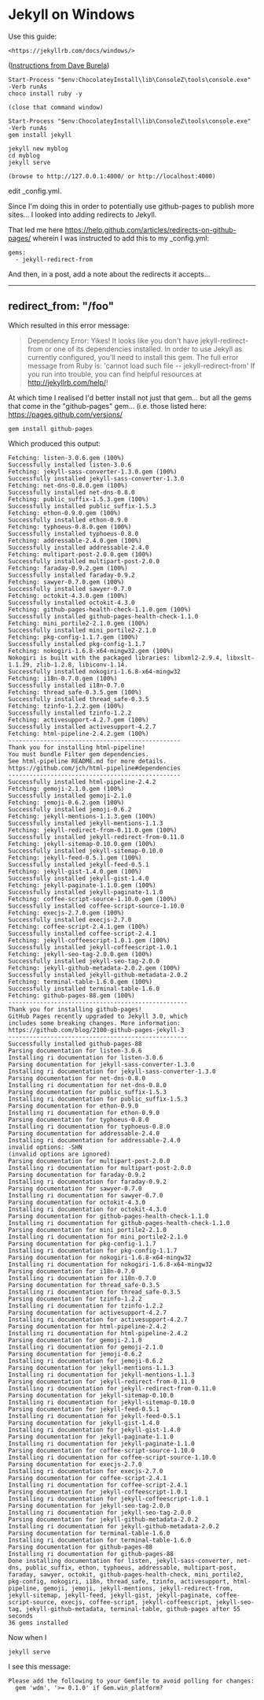 ﻿# Jekyll on Windows

Use this guide:

    <https://jekyllrb.com/docs/windows/>

([Instructions from Dave Burela](https://davidburela.wordpress.com/2015/11/28/easily-install-jekyll-on-windows-with-3-command-prompt-entries-and-chocolatey/))


    Start-Process "$env:ChocolateyInstall\lib\ConsoleZ\tools\console.exe" -Verb runAs
    choco install ruby -y

    (close that command window)

    Start-Process "$env:ChocolateyInstall\lib\ConsoleZ\tools\console.exe" -Verb runAs
    gem install jekyll

    jekyll new myblog
    cd myblog
    jekyll serve

    (browse to http://127.0.0.1:4000/ or http://localhost:4000)


edit _config.yml.



Since I'm doing this in order to potentially use github-pages to publish more sites... I looked into adding redirects to Jekyll.

That led me here <https://help.github.com/articles/redirects-on-github-pages/> wherein I was instructed to add this to my _config.yml:

    gems:
      - jekyll-redirect-from


And then, in a post, add a note about the redirects it accepts...

---
redirect_from: "/foo"
---

Which resulted in this error message:

> Dependency Error: Yikes! It looks like you don't have jekyll-redirect-from or one of its dependencies installed. In order to use Jekyll as currently configured, you'll need to install this gem. The full error message from Ruby is: 'cannot load such file -- jekyll-redirect-from' If you run into trouble, you can find helpful resources at http://jekyllrb.com/help/!

At which time I realised I'd better install not just that gem... but all the gems that come in the "github-pages" gem... (i.e. those listed here: <https://pages.github.com/versions/>

    gem install github-pages




Which produced this output:

    Fetching: listen-3.0.6.gem (100%)
    Successfully installed listen-3.0.6
    Fetching: jekyll-sass-converter-1.3.0.gem (100%)
    Successfully installed jekyll-sass-converter-1.3.0
    Fetching: net-dns-0.8.0.gem (100%)
    Successfully installed net-dns-0.8.0
    Fetching: public_suffix-1.5.3.gem (100%)
    Successfully installed public_suffix-1.5.3
    Fetching: ethon-0.9.0.gem (100%)
    Successfully installed ethon-0.9.0
    Fetching: typhoeus-0.8.0.gem (100%)
    Successfully installed typhoeus-0.8.0
    Fetching: addressable-2.4.0.gem (100%)
    Successfully installed addressable-2.4.0
    Fetching: multipart-post-2.0.0.gem (100%)
    Successfully installed multipart-post-2.0.0
    Fetching: faraday-0.9.2.gem (100%)
    Successfully installed faraday-0.9.2
    Fetching: sawyer-0.7.0.gem (100%)
    Successfully installed sawyer-0.7.0
    Fetching: octokit-4.3.0.gem (100%)
    Successfully installed octokit-4.3.0
    Fetching: github-pages-health-check-1.1.0.gem (100%)
    Successfully installed github-pages-health-check-1.1.0
    Fetching: mini_portile2-2.1.0.gem (100%)
    Successfully installed mini_portile2-2.1.0
    Fetching: pkg-config-1.1.7.gem (100%)
    Successfully installed pkg-config-1.1.7
    Fetching: nokogiri-1.6.8-x64-mingw32.gem (100%)
    Nokogiri is built with the packaged libraries: libxml2-2.9.4, libxslt-1.1.29, zlib-1.2.8, libiconv-1.14.
    Successfully installed nokogiri-1.6.8-x64-mingw32
    Fetching: i18n-0.7.0.gem (100%)
    Successfully installed i18n-0.7.0
    Fetching: thread_safe-0.3.5.gem (100%)
    Successfully installed thread_safe-0.3.5
    Fetching: tzinfo-1.2.2.gem (100%)
    Successfully installed tzinfo-1.2.2
    Fetching: activesupport-4.2.7.gem (100%)
    Successfully installed activesupport-4.2.7
    Fetching: html-pipeline-2.4.2.gem (100%)
    -------------------------------------------------
    Thank you for installing html-pipeline!
    You must bundle Filter gem dependencies.
    See html-pipeline README.md for more details.
    https://github.com/jch/html-pipeline#dependencies
    -------------------------------------------------
    Successfully installed html-pipeline-2.4.2
    Fetching: gemoji-2.1.0.gem (100%)
    Successfully installed gemoji-2.1.0
    Fetching: jemoji-0.6.2.gem (100%)
    Successfully installed jemoji-0.6.2
    Fetching: jekyll-mentions-1.1.3.gem (100%)
    Successfully installed jekyll-mentions-1.1.3
    Fetching: jekyll-redirect-from-0.11.0.gem (100%)
    Successfully installed jekyll-redirect-from-0.11.0
    Fetching: jekyll-sitemap-0.10.0.gem (100%)
    Successfully installed jekyll-sitemap-0.10.0
    Fetching: jekyll-feed-0.5.1.gem (100%)
    Successfully installed jekyll-feed-0.5.1
    Fetching: jekyll-gist-1.4.0.gem (100%)
    Successfully installed jekyll-gist-1.4.0
    Fetching: jekyll-paginate-1.1.0.gem (100%)
    Successfully installed jekyll-paginate-1.1.0
    Fetching: coffee-script-source-1.10.0.gem (100%)
    Successfully installed coffee-script-source-1.10.0
    Fetching: execjs-2.7.0.gem (100%)
    Successfully installed execjs-2.7.0
    Fetching: coffee-script-2.4.1.gem (100%)
    Successfully installed coffee-script-2.4.1
    Fetching: jekyll-coffeescript-1.0.1.gem (100%)
    Successfully installed jekyll-coffeescript-1.0.1
    Fetching: jekyll-seo-tag-2.0.0.gem (100%)
    Successfully installed jekyll-seo-tag-2.0.0
    Fetching: jekyll-github-metadata-2.0.2.gem (100%)
    Successfully installed jekyll-github-metadata-2.0.2
    Fetching: terminal-table-1.6.0.gem (100%)
    Successfully installed terminal-table-1.6.0
    Fetching: github-pages-88.gem (100%)
    ---------------------------------------------------
    Thank you for installing github-pages!
    GitHub Pages recently upgraded to Jekyll 3.0, which
    includes some breaking changes. More information:
    https://github.com/blog/2100-github-pages-jekyll-3
    ---------------------------------------------------
    Successfully installed github-pages-88
    Parsing documentation for listen-3.0.6
    Installing ri documentation for listen-3.0.6
    Parsing documentation for jekyll-sass-converter-1.3.0
    Installing ri documentation for jekyll-sass-converter-1.3.0
    Parsing documentation for net-dns-0.8.0
    Installing ri documentation for net-dns-0.8.0
    Parsing documentation for public_suffix-1.5.3
    Installing ri documentation for public_suffix-1.5.3
    Parsing documentation for ethon-0.9.0
    Installing ri documentation for ethon-0.9.0
    Parsing documentation for typhoeus-0.8.0
    Installing ri documentation for typhoeus-0.8.0
    Parsing documentation for addressable-2.4.0
    Installing ri documentation for addressable-2.4.0
    invalid options: -SHN
    (invalid options are ignored)
    Parsing documentation for multipart-post-2.0.0
    Installing ri documentation for multipart-post-2.0.0
    Parsing documentation for faraday-0.9.2
    Installing ri documentation for faraday-0.9.2
    Parsing documentation for sawyer-0.7.0
    Installing ri documentation for sawyer-0.7.0
    Parsing documentation for octokit-4.3.0
    Installing ri documentation for octokit-4.3.0
    Parsing documentation for github-pages-health-check-1.1.0
    Installing ri documentation for github-pages-health-check-1.1.0
    Parsing documentation for mini_portile2-2.1.0
    Installing ri documentation for mini_portile2-2.1.0
    Parsing documentation for pkg-config-1.1.7
    Installing ri documentation for pkg-config-1.1.7
    Parsing documentation for nokogiri-1.6.8-x64-mingw32
    Installing ri documentation for nokogiri-1.6.8-x64-mingw32
    Parsing documentation for i18n-0.7.0
    Installing ri documentation for i18n-0.7.0
    Parsing documentation for thread_safe-0.3.5
    Installing ri documentation for thread_safe-0.3.5
    Parsing documentation for tzinfo-1.2.2
    Installing ri documentation for tzinfo-1.2.2
    Parsing documentation for activesupport-4.2.7
    Installing ri documentation for activesupport-4.2.7
    Parsing documentation for html-pipeline-2.4.2
    Installing ri documentation for html-pipeline-2.4.2
    Parsing documentation for gemoji-2.1.0
    Installing ri documentation for gemoji-2.1.0
    Parsing documentation for jemoji-0.6.2
    Installing ri documentation for jemoji-0.6.2
    Parsing documentation for jekyll-mentions-1.1.3
    Installing ri documentation for jekyll-mentions-1.1.3
    Parsing documentation for jekyll-redirect-from-0.11.0
    Installing ri documentation for jekyll-redirect-from-0.11.0
    Parsing documentation for jekyll-sitemap-0.10.0
    Installing ri documentation for jekyll-sitemap-0.10.0
    Parsing documentation for jekyll-feed-0.5.1
    Installing ri documentation for jekyll-feed-0.5.1
    Parsing documentation for jekyll-gist-1.4.0
    Installing ri documentation for jekyll-gist-1.4.0
    Parsing documentation for jekyll-paginate-1.1.0
    Installing ri documentation for jekyll-paginate-1.1.0
    Parsing documentation for coffee-script-source-1.10.0
    Installing ri documentation for coffee-script-source-1.10.0
    Parsing documentation for execjs-2.7.0
    Installing ri documentation for execjs-2.7.0
    Parsing documentation for coffee-script-2.4.1
    Installing ri documentation for coffee-script-2.4.1
    Parsing documentation for jekyll-coffeescript-1.0.1
    Installing ri documentation for jekyll-coffeescript-1.0.1
    Parsing documentation for jekyll-seo-tag-2.0.0
    Installing ri documentation for jekyll-seo-tag-2.0.0
    Parsing documentation for jekyll-github-metadata-2.0.2
    Installing ri documentation for jekyll-github-metadata-2.0.2
    Parsing documentation for terminal-table-1.6.0
    Installing ri documentation for terminal-table-1.6.0
    Parsing documentation for github-pages-88
    Installing ri documentation for github-pages-88
    Done installing documentation for listen, jekyll-sass-converter, net-dns, public_suffix, ethon, typhoeus, addressable, multipart-post, faraday, sawyer, octokit, github-pages-health-check, mini_portile2, pkg-config, nokogiri, i18n, thread_safe, tzinfo, activesupport, html-pipeline, gemoji, jemoji, jekyll-mentions, jekyll-redirect-from, jekyll-sitemap, jekyll-feed, jekyll-gist, jekyll-paginate, coffee-script-source, execjs, coffee-script, jekyll-coffeescript, jekyll-seo-tag, jekyll-github-metadata, terminal-table, github-pages after 55 seconds
    36 gems installed


Now when I

    jekyll serve

I see this message:

    Please add the following to your Gemfile to avoid polling for changes:
      gem 'wdm', '>= 0.1.0' if Gem.win_platform?